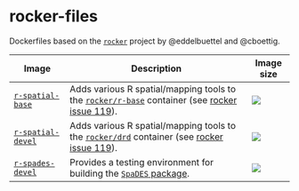 # rocker-files

Dockerfiles based on the [`rocker`](https://github.com/rocker-org/rocker) project by @eddelbuettel and @cboettig.

**Image**  | **Description** | **Image size**
-----------|-----------------|------------
[`r-spatial-base`](https://registry.hub.docker.com/u/achubaty/r-spatial-base) | Adds various R spatial/mapping tools to the [`rocker/r-base`](https://registry.hub.docker.com/u/rocker/r-base/) container (see [rocker issue 119](https://github.com/rocker-org/rocker/issues/119)). | [![](https://images.microbadger.com/badges/image/achubaty/r-spatial-base.svg)](https://microbadger.com/images/achubaty/r-spatial-base)
[`r-spatial-devel`](https://registry.hub.docker.com/u/achubaty/r-spatial-devel) | Adds various R spatial/mapping tools to the [`rocker/drd`](https://registry.hub.docker.com/u/rocker/drd/) container (see [rocker issue 119](https://github.com/rocker-org/rocker/issues/119)). | [![](https://images.microbadger.com/badges/image/achubaty/r-spatial-devel.svg)](https://microbadger.com/images/achubaty/r-spatial-devel)
[`r-spades-devel`](https://registry.hub.docker.com/u/achubaty/r-spades-devel) | Provides a testing environment for building the [`SpaDES` package](https://github.com/PredictiveEcology/SpaDES). | [![](https://images.microbadger.com/badges/image/achubaty/r-spades-devel.svg)](https://microbadger.com/images/achubaty/r-spades-devel)

